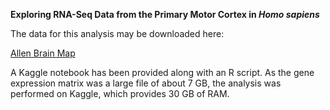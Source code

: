 **Exploring RNA-Seq Data from the Primary Motor Cortex in *Homo sapiens***


The data for this analysis may be downloaded here:

[Allen Brain Map](https://portal.brain-map.org/atlases-and-data/rnaseq/human-m1-10x)

A Kaggle notebook has been provided along with an R script. As the gene expression matrix was a large file of about 7 GB, the analysis was performed on Kaggle, which provides 30 GB of RAM.
